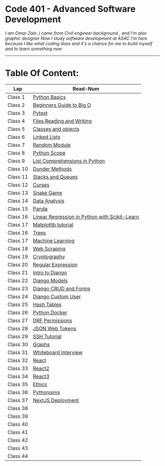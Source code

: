 # Code 401 - Advanced Software Development

*I am Omar Zain ,i came from Civil engineer background , and I'm also graphic designer*
*Now I study software development at ASAC*
*I'm here because I like what coding does and it's a chance for me to build myself and to learn something new*

---------------------------------

# Table Of Content:
|       Lap         | Read-Num                                                                              |  
|  --------------   | -----------------------------------------------------------------------------------   | 
|    Class 1        | [Python Basics]()| 
|    Class 2        | [Beginners Guide to Big O]()| 
|    Class 3        | [Pytest]()| 
|    Class 4        | [Files Reading and Writing]()| 
|    Class 5        | [Classes and objects]()| 
|    Class 6        | [Linked Lists]()| 
|    Class 7        | [Random Module]()| 
|    Class 8        | [Python Scope]()| 
|    Class 9        | [List Comprehensions in Python]()|
|    Class 10       | [Dunder Methods]()| 
|    Class 11       | [Stacks and Queues]()| 
|    Class 12       | [Curses]()| 
|    Class 13       | [Snake Game]()| 
|    Class 14       | [Data Analysis]()| 
|    Class 15       | [Panda]()| 
|    Class 16       | [Linear Regression in Python with Scikit-Learn]()| 
|    Class 17       | [Matplotlib tutorial]()| 
|    Class 16       | [Trees]()| 
|    Class 17       | [Machine Learning]()| 
|    Class 18       | [Web Scraping]()| 
|    Class 19       | [Cryptography]()| 
|    Class 20       | [Regular Expression]()| 
|    Class 21       | [Intro to Django]()| 
|    Class 22       | [Django Models]()|
|    Class 23       | [Django CRUD and Forms]()| 
|    Class 24       | [Django Custom User]()| 
|    Class 25       | [Hash Tables]()| 
|    Class 26       | [Python Docker]()| 
|    Class 27       | [DRF Permissions]()| 
|    Class 28       | [JSON Web Tokens]()|
|    Class 29       | [SSH Tutorial]()| 
|    Class 30       | [Graphs]()| 
|    Class 31       | [Whiteboard Interview]()| 
|    Class 32       | [React]()| 
|    Class 33       | [React2]()| 
|    Class 34       | [React3]()| 
|    Class 35       | [Ethics]()| 
|    Class 36       | [Pythonisms]()| 
|    Class 37       | [NextJS Deployment]()|
|    Class 38       | []()| 
|    Class 39       | []()| 
|    Class 40       | []()| 
|    Class 41       | []()| 
|    Class 42       | []()| 
|    Class 43       | []()|
|    Class 44       | []()|
